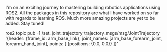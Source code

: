 I'm on an exciting journey to mastering building robotics applications using ROS2.
All the packages in this repository are what I have worked on so far with regards to learning ROS.
Much more amazing projects are yet to be added. Stay tuned!


ros2 topic pub -1 /set_joint_trajectory trajectory_msgs/msg/JointTrajectory '{header: {frame_id: arm_base_link}, joint_names: [arm_base_forearm_joint, forearm_hand_joint], points: [ {positions: {0.0, 0.0}} ]}'
